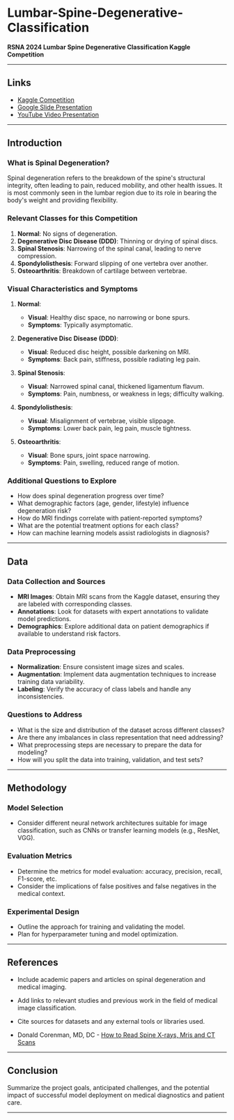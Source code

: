 # Lumbar-Spine-Degenerative-Classification

**RSNA 2024 Lumbar Spine Degenerative Classification Kaggle Competition**

---

## Links

- [Kaggle Competition](https://www.kaggle.com/competitions/rsna-2024-lumbar-spine)  
- [Google Slide Presentation](https://docs.google.com/presentation/d/sample-presentation)  
- [YouTube Video Presentation](https://www.youtube.com/watch?v=samplevideo)  

---

## Introduction

### What is Spinal Degeneration?

Spinal degeneration refers to the breakdown of the spine's structural integrity, often leading to pain, reduced mobility, and other health issues. It is most commonly seen in the lumbar region due to its role in bearing the body's weight and providing flexibility.

### Relevant Classes for this Competition

1. **Normal**: No signs of degeneration.
2. **Degenerative Disc Disease (DDD)**: Thinning or drying of spinal discs.
3. **Spinal Stenosis**: Narrowing of the spinal canal, leading to nerve compression.
4. **Spondylolisthesis**: Forward slipping of one vertebra over another.
5. **Osteoarthritis**: Breakdown of cartilage between vertebrae.

### Visual Characteristics and Symptoms

1. **Normal**: 
   - **Visual**: Healthy disc space, no narrowing or bone spurs.
   - **Symptoms**: Typically asymptomatic.
  
2. **Degenerative Disc Disease (DDD)**: 
   - **Visual**: Reduced disc height, possible darkening on MRI.
   - **Symptoms**: Back pain, stiffness, possible radiating leg pain.
  
3. **Spinal Stenosis**: 
   - **Visual**: Narrowed spinal canal, thickened ligamentum flavum.
   - **Symptoms**: Pain, numbness, or weakness in legs; difficulty walking.
  
4. **Spondylolisthesis**: 
   - **Visual**: Misalignment of vertebrae, visible slippage.
   - **Symptoms**: Lower back pain, leg pain, muscle tightness.
  
5. **Osteoarthritis**: 
   - **Visual**: Bone spurs, joint space narrowing.
   - **Symptoms**: Pain, swelling, reduced range of motion.

### Additional Questions to Explore

- How does spinal degeneration progress over time?
- What demographic factors (age, gender, lifestyle) influence degeneration risk?
- How do MRI findings correlate with patient-reported symptoms?
- What are the potential treatment options for each class?
- How can machine learning models assist radiologists in diagnosis?

---

## Data

### Data Collection and Sources

- **MRI Images**: Obtain MRI scans from the Kaggle dataset, ensuring they are labeled with corresponding classes.
- **Annotations**: Look for datasets with expert annotations to validate model predictions.
- **Demographics**: Explore additional data on patient demographics if available to understand risk factors.

### Data Preprocessing

- **Normalization**: Ensure consistent image sizes and scales.
- **Augmentation**: Implement data augmentation techniques to increase training data variability.
- **Labeling**: Verify the accuracy of class labels and handle any inconsistencies.

### Questions to Address

- What is the size and distribution of the dataset across different classes?
- Are there any imbalances in class representation that need addressing?
- What preprocessing steps are necessary to prepare the data for modeling?
- How will you split the data into training, validation, and test sets?

---

## Methodology

### Model Selection

- Consider different neural network architectures suitable for image classification, such as CNNs or transfer learning models (e.g., ResNet, VGG).

### Evaluation Metrics

- Determine the metrics for model evaluation: accuracy, precision, recall, F1-score, etc.
- Consider the implications of false positives and false negatives in the medical context.

### Experimental Design

- Outline the approach for training and validating the model.
- Plan for hyperparameter tuning and model optimization.

---

## References

- Include academic papers and articles on spinal degeneration and medical imaging.
- Add links to relevant studies and previous work in the field of medical image classification.
- Cite sources for datasets and any external tools or libraries used.

- Donald Corenman, MD, DC - [How to Read Spine X-rays, Mris and CT Scans](https://www.youtube.com/watch?v=VJHP0NMjqsU&list=PL75C785B15FFAB14E&pp=iAQB)

---

## Conclusion

Summarize the project goals, anticipated challenges, and the potential impact of successful model deployment on medical diagnostics and patient care.

---
